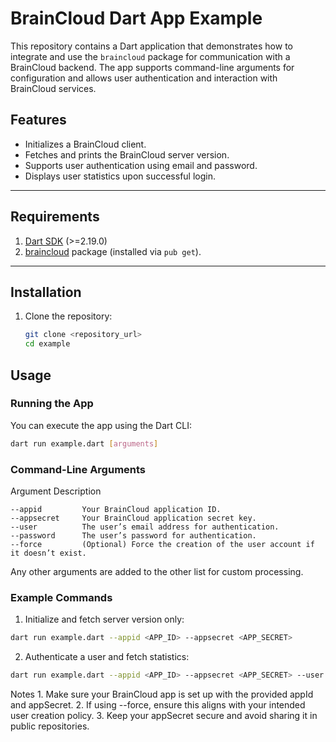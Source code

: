 # BrainCloud Dart App Example

This repository contains a Dart application that demonstrates how to integrate and use the `braincloud` package for communication with a BrainCloud backend. The app supports command-line arguments for configuration and allows user authentication and interaction with BrainCloud services.

## Features

- Initializes a BrainCloud client.
- Fetches and prints the BrainCloud server version.
- Supports user authentication using email and password.
- Displays user statistics upon successful login.

---

## Requirements

1. [Dart SDK](https://dart.dev/get-dart) (>=2.19.0)
2. [braincloud](https://pub.dev/packages/braincloud) package (installed via `pub get`).

---

## Installation

1. Clone the repository:
   ```bash
   git clone <repository_url>
   cd example


## Usage

### Running the App

You can execute the app using the Dart CLI:
```bash
dart run example.dart [arguments]
```

### Command-Line Arguments
Argument Description
```
--appid 	    Your BrainCloud application ID.
--appsecret 	Your BrainCloud application secret key.
--user 	        The user’s email address for authentication.
--password 	    The user’s password for authentication.
--force 	    (Optional) Force the creation of the user account if it doesn’t exist.
```
Any other arguments are added to the other list for custom processing.


### Example Commands
1.	Initialize and fetch server version only:

```bash
dart run example.dart --appid <APP_ID> --appsecret <APP_SECRET>
```

2.	Authenticate a user and fetch statistics:
```bash
dart run example.dart --appid <APP_ID> --appsecret <APP_SECRET> --user <USER_EMAIL> --password <PASSWORD>
```


Notes
	1.	Make sure your BrainCloud app is set up with the provided appId and appSecret.
	2.	If using --force, ensure this aligns with your intended user creation policy.
	3.	Keep your appSecret secure and avoid sharing it in public repositories.